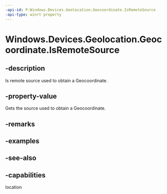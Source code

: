 ```yaml
---
-api-id: P:Windows.Devices.Geolocation.Geocoordinate.IsRemoteSource
-api-type: winrt property
---
```


<!-- Property syntax
public Windows.Devices.Geolocation.IsRemoteSource IsRemoteSource { get; }
-->

# Windows.Devices.Geolocation.Geocoordinate.IsRemoteSource

## -description
Is remote source used to obtain a Geocoordinate.

## -property-value
Gets the source used to obtain a Geocoordinate.

## -remarks

## -examples

## -see-also


## -capabilities
location

